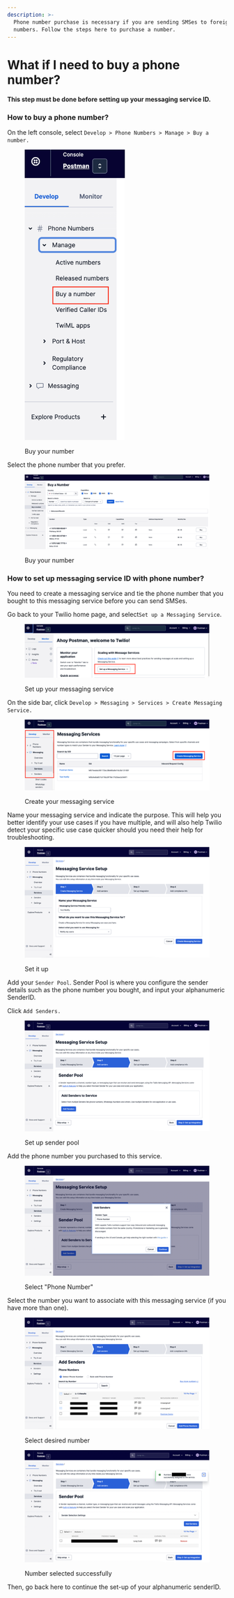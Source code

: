 ```yaml
---
description: >-
  Phone number purchase is necessary if you are sending SMSes to foreign
  numbers. Follow the steps here to purchase a number.
---
```


# What if I need to buy a phone number?

#### This step must be done before setting up your messaging service ID.

### How to buy a phone number?

On the left console, select `Develop > Phone Numbers > Manage > Buy a number.`

<figure><img src="../../../.gitbook/assets/image (3).png" alt="" width="230"><figcaption><p>Buy your number</p></figcaption></figure>

Select the phone number that you prefer.

<figure><img src="../../../.gitbook/assets/image (9).png" alt=""><figcaption><p>Buy your number</p></figcaption></figure>

### How to set up messaging service ID with phone number?

You need to create a messaging service and tie the phone number that you bought to this messaging service before you can send SMSes.&#x20;

Go back to your Twilio home page, and select`Set up a Messaging Service`.

<figure><img src="../../../.gitbook/assets/image (21).png" alt=""><figcaption><p>Set up your messaging service</p></figcaption></figure>

On the side bar, click `Develop > Messaging > Services > Create Messaging Service.`

<figure><img src="../../../.gitbook/assets/image (12).png" alt=""><figcaption><p>Create your messaging service</p></figcaption></figure>

Name your messaging service and indicate the purpose. This will help you better identify your use cases if you have multiple, and will also help Twilio detect your specific use case quicker should you need their help for troubleshooting.

<figure><img src="../../../.gitbook/assets/image (10).png" alt=""><figcaption><p>Set it up</p></figcaption></figure>

Add your `Sender Pool`. Sender Pool is where you configure the sender details such as the phone number you bought, and input your alphanumeric SenderID.

Click `Add Senders.`

<figure><img src="../../../.gitbook/assets/image (20).png" alt=""><figcaption><p>Set up sender pool</p></figcaption></figure>

Add the phone number you purchased to this service.

<figure><img src="../../../.gitbook/assets/image (15).png" alt=""><figcaption><p>Select "Phone Number"</p></figcaption></figure>

Select the number you want to associate with this messaging service (if you have more than one).

<figure><img src="../../../.gitbook/assets/image (13).png" alt=""><figcaption><p>Select desired number</p></figcaption></figure>

<figure><img src="../../../.gitbook/assets/image (4).png" alt=""><figcaption><p>Number selected successfully</p></figcaption></figure>

Then, go back here to continue the set-up of your alphanumeric senderID.
